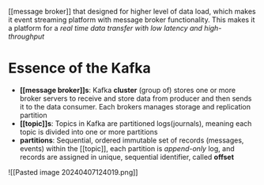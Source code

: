 [[message broker]] that designed for higher level of data load, which makes it event streaming platform with message broker functionality.
This makes it a platform for a *real time data transfer with low latency and high-throughput*

# Essence of the Kafka
- **[[message broker]]s**: Kafka **cluster** (group of) stores one or more broker servers to receive and store data from producer and then sends it to the data consumer. Each brokers manages storage and replication partition
- **[[topic]]s**: Topics in Kafka are partitioned logs(journals), meaning each topic is divided into one or more partitions
- **partitions**: Sequential, ordered immutable set of records (messages, events) within the [[topic]], each partition is *append-only* log, and records are assigned in unique, sequential identifier, called **offset**

![[Pasted image 20240407124019.png]]